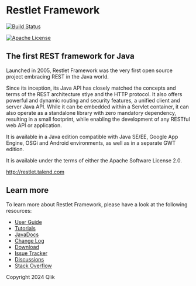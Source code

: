 # Restlet Framework


[![Build Status](https://github.com/restlet/restlet-framework-java/actions/workflows/build.yaml/badge.svg)](https://github.com/restlet/restlet-framework-java/actions/workflows/ci.yaml)

[![Apache License](https://img.shields.io/badge/License-Apache_2.0-blue.svg)](https://opensource.org/licenses/Apache-2.0)


## The first REST framework for Java

Launched in 2005, Restlet Framework was the very first open source project embracing REST in the Java world.

Since its inception, its Java API has closely matched the concepts and terms of the REST architecture stlye and the HTTP protocol.
It also offers powerful and dynamic routing and security features, a unified client and server Java API. While it can be embedded
within a Servlet container, it can also operate as a standalone library with zero mandatory dependency, resulting in a small
footprint, while enabling the development of any RESTful web API or application.

It is available in a Java edition compatible with Java SE/EE, Google App Engine, OSGi and Android environments,
as well as in a separate GWT edition.

It is available under the terms of either the Apache Software License 2.0.

http://restlet.talend.com

## Learn more

To learn more about Restlet Framework, please have a look at the following resources:

* [User Guide](https://restlet.talend.com/documentation/user-guide/2.5/)
* [Tutorials](https://restlet.talend.com/documentation/tutorials/2.5/)
* [JavaDocs](https://restlet.talend.com/documentation/javadocs/2.5/)
* [Change Log](https://restlet.talend.com/documentation/2.5/changelog)
* [Download](https://restlet.talend.com/downloads/current/)
* [Issue Tracker](https://github.com/restlet/restlet-framework-java/issues)
* [Discussions](https://github.com/restlet/restlet-framework-java/discussions)
* [Stack Overflow](http://stackoverflow.com/questions/tagged/restlet)

Copyright 2024 Qlik
